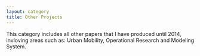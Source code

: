```yaml
---
layout: category
title: Other Projects
---
```

This category includes all other papers that I have produced until 2014, invloving areas such as: Urban Mobility, Operational Research and Modeling System.